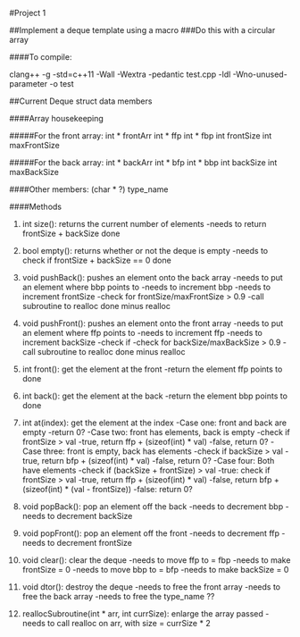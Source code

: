 #Project 1

##Implement a deque template using a macro
###Do this with a circular array

####To compile:

clang++ -g -std=c++11 -Wall -Wextra -pedantic test.cpp -ldl -Wno-unused-parameter -o test

##Current Deque struct data members


####Array housekeeping

#####For the front array:
	int * frontArr
	int * ffp
	int * fbp
	int frontSize
	int maxFrontSize

#####For the back array:
	int * backArr
	int * bfp
	int * bbp
	int backSize
	int maxBackSize	

####Other members:
	(char * ?) type_name

####Methods

1.	int size(): returns the current number of elements
			-needs to return frontSize + backSize
done

2.	bool empty(): returns whether or not the deque is empty
			-needs to check if frontSize + backSize == 0
done

3.	void pushBack(): pushes an element onto the back array
			-needs to put an element where bbp points to
			-needs to increment bbp
			-needs to increment frontSize
			-check for frontSize/maxFrontSize > 0.9
				-call subroutine to realloc
done minus realloc

4.	void pushFront(): pushes an element onto the front array
			-needs to put an element where ffp points to
			-needs to increment ffp
			-needs to increment backSize
			-check if 
			-check for backSize/maxBackSize > 0.9
				-call subroutine to realloc
done minus realloc

5.	int front(): get the element at the front
			-return the element ffp points to
done

6.	int back():	get the element at the back
			-return the element bbp points to
done

7.	int at(index): get the element at the index
			-Case one: front and back are empty
				-return 0?
			-Case two: front has elements, back is empty
				-check if frontSize > val
					-true, return ffp + (sizeof(int) * val)
					-false, return 0?
			-Case three: front is empty, back has elements
				-check if backSize > val
					-true, return bfp + (sizeof(int) * val)
					-false, return 0?
			-Case four: Both have elements
				-check if (backSize + frontSize) > val
					-true: check if frontSize > val
						-true, return ffp + (sizeof(int) * val)
						-false, return bfp + (sizeof(int) * (val - frontSize))
					-false: return 0?

8.	void popBack(): pop an element off the back
			-needs to decrement bbp
			-needs to decrement backSize

9.	void popFront(): pop an element off the front
			-needs to decrement ffp
			-needs to decrement frontSize

10. void clear():	clear the deque
			-needs to move ffp to = fbp
			-needs to make frontSize = 0
			-needs to move bbp to = bfp
			-needs to make backSize = 0

11. void dtor(): destroy the deque
			-needs to free the front array
			-needs to free the back array
			-needs to free the type_name ??

12. reallocSubroutine(int * arr, int currSize): enlarge the array passed
			-needs to call realloc on arr, with size = currSize * 2






























